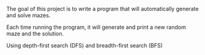 
The goal of this project is to write a program that will automatically generate and solve mazes. 

Each time running the program, it will generate and print a new random maze and the solution. 

Using depth-first search (DFS) and breadth-first search (BFS)
